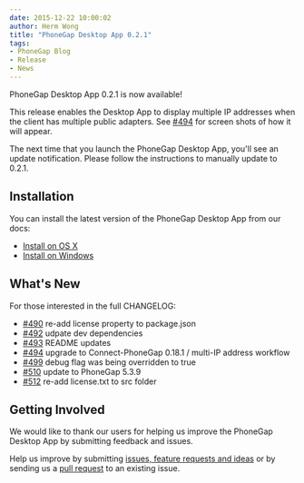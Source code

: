 ```yaml
---
date: 2015-12-22 10:00:02
author: Herm Wong
title: "PhoneGap Desktop App 0.2.1"
tags:
- PhoneGap Blog
- Release
- News
---
```


PhoneGap Desktop App 0.2.1 is now available!

This release enables the Desktop App to display multiple IP addresses when the client has multiple public adapters. See [#494](https://github.com/phonegap/phonegap-app-desktop/issues/494) for screen shots of how it will appear.

The next time that you launch the PhoneGap Desktop App, you'll see an update notification. Please follow the instructions to manually update to 0.2.1.

## Installation

You can install the latest version of the PhoneGap Desktop App from our docs:

- [Install on OS X](http://docs.phonegap.com/references/desktop-app/install/mac/)
- [Install on Windows](http://docs.phonegap.com/references/desktop-app/install/win/)

## What's New

For those interested in the full CHANGELOG:

- [#490](https://github.com/phonegap/phonegap-app-desktop/issues/490) re-add license property to package.json
- [#492](https://github.com/phonegap/phonegap-app-desktop/issues/492) udpate dev dependencies
- [#493](https://github.com/phonegap/phonegap-app-desktop/issues/493) README updates
- [#494](https://github.com/phonegap/phonegap-app-desktop/issues/494) upgrade to Connect-PhoneGap 0.18.1 / multi-IP address workflow
- [#499](https://github.com/phonegap/phonegap-app-desktop/issues/499) debug flag was being overridden to true
- [#510](https://github.com/phonegap/phonegap-app-desktop/issues/510) update to PhoneGap 5.3.9
- [#512](https://github.com/phonegap/phonegap-app-desktop/issues/512) re-add license.txt to src folder

## Getting Involved

We would like to thank our users for helping us improve the PhoneGap Desktop App by submitting feedback and issues.

Help us improve by submitting [issues, feature requests and ideas](https://github.com/phonegap/phonegap-app-desktop/issues) or by sending us a [pull request](https://github.com/phonegap/phonegap-app-desktop) to an existing issue.
